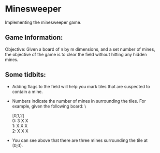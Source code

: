 # Minesweeper
 Implementing the minesweeper game.  
 
## Game Information: 
 
Objective: Given a board of n by m dimensions, and a set number of mines, the objective of the game is to clear the field without hitting any hidden mines.  

## Some tidbits: 
- Adding flags to the field will help you mark tiles that are suspected to contain a mine. 
- Numbers indicate the number of mines in surrounding the tiles.  For example, given the following board: \ 

  [0,1,2]\
0: 3 X X\
1: X X X\
2: X X X

- You can see above that there are three mines surrounding the tile at (0,0).
